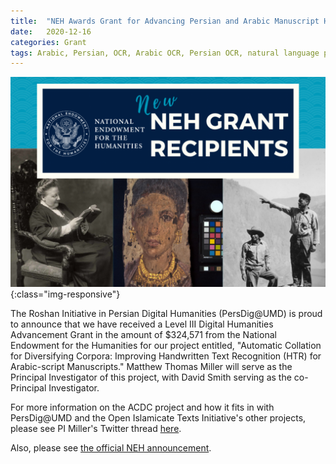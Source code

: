 ```yaml
---
title:  "NEH Awards Grant for Advancing Persian and Arabic Manuscript HTR to Roshan Institute at UMD"
date:   2020-12-16
categories: Grant
tags: Arabic, Persian, OCR, Arabic OCR, Persian OCR, natural language processing, machine learning, artificial intelligence, digital humanities, Persian digital humanities, Arabic digital humanities, manuscripts, HTR
---
```

![NEH Logo](/images/NEH.jpg){:class="img-responsive"}

The Roshan Initiative in Persian Digital Humanities (PersDig@UMD) is proud to announce that we have received a Level III Digital Humanities Advancement Grant in the amount of $324,571 from the National Endowment for the Humanities for our project entitled, "Automatic Collation for Diversifying Corpora: Improving Handwritten Text Recognition (HTR) for Arabic-script Manuscripts." Matthew Thomas Miller will serve as the Principal Investigator of this project, with David Smith serving as the co-Principal Investigator. 
 
For more information on the ACDC project and how it fits in with PersDig@UMD and the Open Islamicate Texts Initiative's other projects, please see PI Miller's Twitter thread [here](https://twitter.com/M_T_Miller/status/1339315848373297158).

Also, please see [the official NEH announcement](https://www.neh.gov/news/neh-announces-33-million-213-humanities-projects-nationwide).
